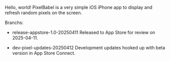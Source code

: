 Hello, world!
PixelBabel is a very simple iOS iPhone app to display and refresh random pixels on the screen.

Branchs:

- release-appstore-1.0-20250411
  Released to App Store for review on 2025-04-11.

- dev-pixel-updates-20250412
  Development updates hooked up with beta version in App Store Connect.
